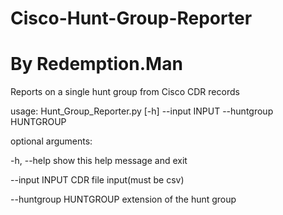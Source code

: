 # Cisco-Hunt-Group-Reporter
# By Redemption.Man
Reports on a single hunt group from Cisco CDR records

usage: Hunt_Group_Reporter.py [-h] --input INPUT --huntgroup HUNTGROUP

optional arguments:

  -h, --help              show this help message and exit
  
  --input INPUT           CDR file input(must be csv)
  
  --huntgroup HUNTGROUP   extension of the hunt group
  
                        
